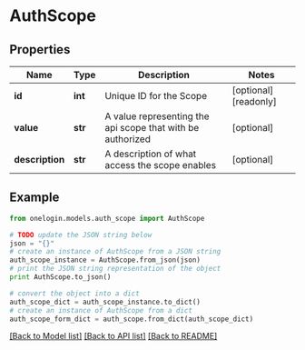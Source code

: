 # AuthScope


## Properties
Name | Type | Description | Notes
------------ | ------------- | ------------- | -------------
**id** | **int** | Unique ID for the Scope | [optional] [readonly] 
**value** | **str** | A value representing the api scope that with be authorized | [optional] 
**description** | **str** | A description of what access the scope enables | [optional] 

## Example

```python
from onelogin.models.auth_scope import AuthScope

# TODO update the JSON string below
json = "{}"
# create an instance of AuthScope from a JSON string
auth_scope_instance = AuthScope.from_json(json)
# print the JSON string representation of the object
print AuthScope.to_json()

# convert the object into a dict
auth_scope_dict = auth_scope_instance.to_dict()
# create an instance of AuthScope from a dict
auth_scope_form_dict = auth_scope.from_dict(auth_scope_dict)
```
[[Back to Model list]](../README.md#documentation-for-models) [[Back to API list]](../README.md#documentation-for-api-endpoints) [[Back to README]](../README.md)


